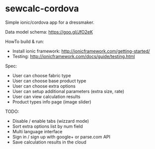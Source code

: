 # sewcalc-cordova

Simple ionic/cordova app for a dressmaker.

Data model schema:
https://goo.gl/JfO2eK

HowTo build & run:
  * Install ionic framework: http://ionicframework.com/getting-started/
  * Testing: http://ionicframework.com/docs/guide/testing.html

Spec:
  * User can choose fabric type
  * User can choose base product type
  * User can choose extra options
  * User can setup additional parameters (extra size, rate)
  * User can view calculation results
  * Product types info page (image slider)

TODO:
  * Disable / enable tabs (wizzard mode)
  * Sort extra options list by num field
  * Multi language interface
  * Sign in / sign up with google+ or parse.com API
  * Save calculation results in the cloud

  
  
  
